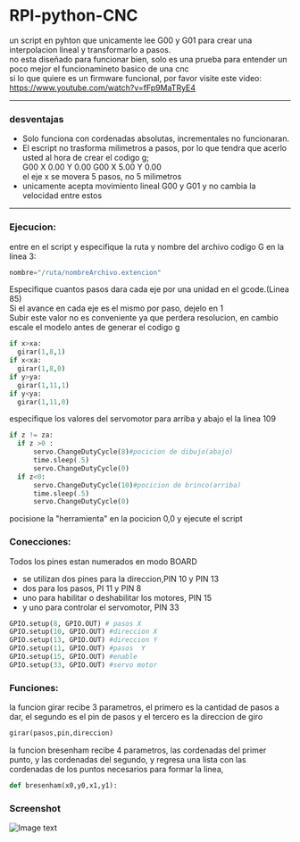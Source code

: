 # RPI-python-CNC
un script en pyhton que unicamente lee G00 y G01 para crear una interpolacion lineal y transformarlo a pasos.<br />
no esta diseñado para funcionar bien, solo es una prueba para entender un poco mejor el funcionamineto basico de una cnc<br />
si lo que quiere es un firmware funcional, por favor visite este video: https://www.youtube.com/watch?v=fFp9MaTRyE4
***
### desventajas
* Solo funciona con cordenadas absolutas, incrementales no funcionaran.
* El escript no trasforma milimetros a pasos, por lo que tendra que acerlo usted al hora de crear el codigo g;<br />
G00 X 0.00 Y 0.00
G00 X 5.00 Y 0.00<br />
el eje x se movera 5 pasos, no 5 milimetros
* unicamente acepta movimiento lineal G00 y G01 y no cambia la velocidad entre estos
***
### Ejecucion:
entre en el script y especifique la ruta y nombre del archivo codigo G en la linea 3:
```python
nombre="/ruta/nombreArchivo.extencion"
```

Especifique cuantos pasos dara cada eje por una unidad en el gcode.(Linea 85)<br /> Si el avance en cada eje es el mismo por paso, dejelo en 1
<br/>Subir este valor no es conveniente ya que perdera resolucion, en cambio escale el modelo antes de generar el codigo g
```python
if x>xa:
  girar(1,8,1)  
if x<xa:
  girar(1,8,0)
if y>ya:
  girar(1,11,1)
if y<ya:
  girar(1,11,0)
```
especifique los valores del servomotor para arriba y abajo el la linea 109
```python
if z != za:
  if z >0 :
      servo.ChangeDutyCycle(8)#pocicion de dibujo(abajo) 
      time.sleep(.5)
      servo.ChangeDutyCycle(0)                    
  if z<0:
      servo.ChangeDutyCycle(10)#pocicion de brinco(arriba)
      time.sleep(.5)
      servo.ChangeDutyCycle(0)
  ```
pocisione la "herramienta" en la pocicion 0,0 y ejecute el script
### Conecciones:
Todos los pines estan numerados en modo BOARD<br />
* se utilizan dos pines para la direccion,PIN 10 y PIN 13
* dos para los pasos, PI 11 y PIN 8
* uno para habilitar o deshabilitar los motores, PIN 15
* y uno para controlar el servomotor, PIN 33
```python
GPIO.setup(8, GPIO.OUT) # pasos X
GPIO.setup(10, GPIO.OUT) #direccion X
GPIO.setup(13, GPIO.OUT) #direccion Y 
GPIO.setup(11, GPIO.OUT) #pasos  Y 
GPIO.setup(15, GPIO.OUT) #enable 
GPIO.setup(33, GPIO.OUT) #servo motor 
```
### Funciones:
la funcion girar recibe 3 parametros, el primero es la cantidad de pasos a dar, el segundo es el pin de pasos y el tercero es la direccion de giro
```python
girar(pasos,pin,direccion)
```
la funcion bresenham recibe 4 parametros, las cordenadas del primer punto, y las cordenadas del segundo, y regresa una lista con las cordenadas de los puntos necesarios para formar la linea,
```python
def bresenham(x0,y0,x1,y1):
```
### Screenshot
![Image text](https://www.united-internet.de/fileadmin/user_upload/Brands/Downloads/Logo_IONOS_by.jpg)

